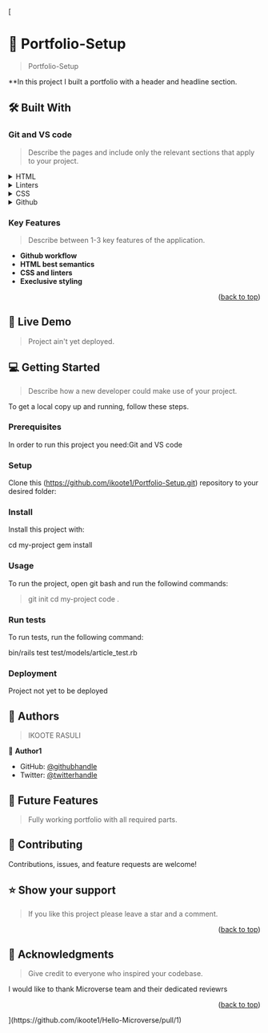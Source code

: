 [
<!-- PROJECT DESCRIPTION -->

# 📖 Portfolio-Setup <a name="about-project"></a>

> Portfolio-Setup

**In this project I built a portfolio with a header and headline section.

## 🛠 Built With <a name="built-with"></a>

### Git and VS code <a name="Git-and-VS-code"></a>

> Describe the pages and include only the relevant sections that apply to your project.

<details>
  <summary>HTML</summary>
</details>
<details>
  <summary>Linters</summary>
</details>

<details>
  <summary>CSS</summary>
</details>

<details>
  <summary>Github</summary>
</details>

<!-- Features -->

### Key Features <a name="key-features"></a>

> Describe between 1-3 key features of the application.
- **Github workflow**
- **HTML best semantics**
- **CSS and linters**
- **Execlusive styling**

<p align="right">(<a href="#readme-top">back to top</a>)</p>

<!-- LIVE DEMO -->

## 🚀 Live Demo <a name="live-demo"></a>

> Project ain't yet deployed.



<!-- GETTING STARTED -->

## 💻 Getting Started <a name="getting-started"></a>

> Describe how a new developer could make use of your project.

To get a local copy up and running, follow these steps.

### Prerequisites

In order to run this project you need:Git and VS code

<!--
Example command:

```sh
 gem install rails
```
 -->

### Setup

Clone this (https://github.com/ikoote1/Portfolio-Setup.git) repository to your desired folder:



### Install

Install this project with:


  cd my-project
  gem install


### Usage

To run the project, open git bash and run the followind commands:

> git init
> cd my-project
> code .

### Run tests

To run tests, run the following command:


  bin/rails test test/models/article_test.rb


### Deployment

Project not yet to be deployed


<!-- AUTHORS -->

## 👥 Authors <a name="authors"></a>

> IKOOTE RASULI

👤 **Author1**

- GitHub: [@githubhandle](https://github.com/ikoote1)
- Twitter: [@twitterhandle](https://twitter.com/ikoote1)


<!-- FUTURE FEATURES -->

## 🔭 Future Features <a name="future-features"></a>

> Fully working portfolio with all required parts.

<!-- CONTRIBUTING -->

## 🤝 Contributing <a name="contributing"></a>

Contributions, issues, and feature requests are welcome!


<!-- SUPPORT -->

## ⭐️ Show your support <a name="support"></a>

> If you like this project please leave a star and a comment.

<p align="right">(<a href="#readme-top">back to top</a>)</p>

<!-- ACKNOWLEDGEMENTS -->

## 🙏 Acknowledgments <a name="acknowledgements"></a>

> Give credit to everyone who inspired your codebase.

I would like to thank Microverse team and their dedicated reviewrs

<p align="right">(<a href="#readme-top">back to top</a>)</p>
](https://github.com/ikoote1/Hello-Microverse/pull/1)
